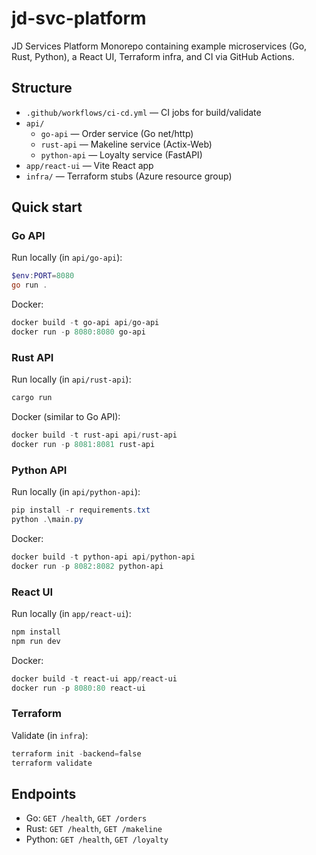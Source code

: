# jd-svc-platform
JD Services Platform
Monorepo containing example microservices (Go, Rust, Python), a React UI, Terraform infra, and CI via GitHub Actions.

## Structure

- `.github/workflows/ci-cd.yml` — CI jobs for build/validate
- `api/`
	- `go-api` — Order service (Go net/http)
	- `rust-api` — Makeline service (Actix-Web)
	- `python-api` — Loyalty service (FastAPI)
- `app/react-ui` — Vite React app
- `infra/` — Terraform stubs (Azure resource group)

## Quick start

### Go API

Run locally (in `api/go-api`):

```powershell
$env:PORT=8080
go run .
```

Docker:

```powershell
docker build -t go-api api/go-api
docker run -p 8080:8080 go-api
```

### Rust API

Run locally (in `api/rust-api`):

```powershell
cargo run
```

Docker (similar to Go API):

```powershell
docker build -t rust-api api/rust-api
docker run -p 8081:8081 rust-api
```

### Python API

Run locally (in `api/python-api`):

```powershell
pip install -r requirements.txt
python .\main.py
```

Docker:

```powershell
docker build -t python-api api/python-api
docker run -p 8082:8082 python-api
```

### React UI

Run locally (in `app/react-ui`):

```powershell
npm install
npm run dev
```

Docker:

```powershell
docker build -t react-ui app/react-ui
docker run -p 8080:80 react-ui
```

### Terraform

Validate (in `infra`):

```powershell
terraform init -backend=false
terraform validate
```

## Endpoints

- Go:     `GET /health`, `GET /orders`
- Rust:   `GET /health`, `GET /makeline`
- Python: `GET /health`, `GET /loyalty`

